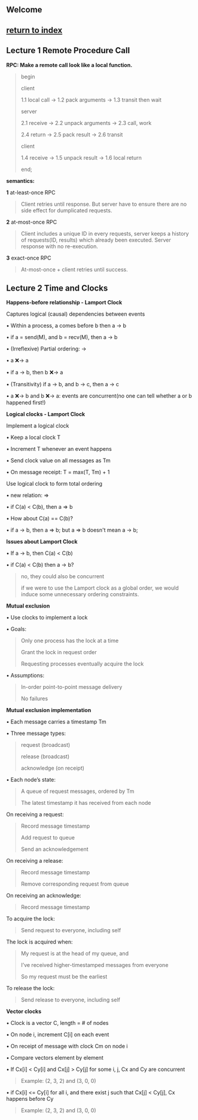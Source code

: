 ## Welcome

## [return to index](./index.html)

## Lecture 1 Remote Procedure Call

**RPC: Make a remote call look like a local function.**

> begin
> 
> client
> 
> 1.1 local call -> 1.2 pack arguments -> 1.3 transit then wait
> 
> server
> 
> 2.1 receive -> 2.2 unpack arguments -> 2.3 call, work
> 
> 2.4 return -> 2.5 pack result -> 2.6 transit
> 
> client
> 
> 1.4 receive -> 1.5 unpack result -> 1.6 local return
> 
> end;

**semantics:** 

**1** at-least-once RPC

> Client retries until response. But server have to ensure there are no side effect for dumplicated requests.

**2** at-most-once RPC

> Client includes a unique ID in every requests, server keeps a history of requests(ID, results) which already been executed. Server response with no re-execution.

**3** exact-once RPC

> At-most-once + client retries until success.

## Lecture 2 Time and Clocks

**Happens-before relationship - Lamport Clock**

Captures logical (causal) dependencies between events

• Within a process, a comes before b then a → b

• if a = send(M), and b = recv(M), then a → b

• (Irreflexive) Partial ordering: →

• a ❌→ a

• if a → b, then b ❌→ a

• (Transitivity) if a → b, and b → c, then a → c

• a ❌→ b and b ❌→ a: events are concurrent(no one can tell whether a or b happened first!)

**Logical clocks - Lamport Clock**

Implement a logical clock

• Keep a local clock T

• Increment T whenever an event happens

• Send clock value on all messages as Tm

• On message receipt: T = max(T, Tm) + 1


Use logical clock to form total ordering

• new relation: =>

• if C(a) < C(b), then a => b

• How about C(a) == C(b)?

• if a -> b, then a => b; but a => b doesn't mean a -> b;

**Issues about Lamport Clock**

• If a → b, then C(a) < C(b)

• if C(a) < C(b) then a → b?
> no, they could also be concurrent
> 
> if we were to use the Lamport clock as a global order, we would induce some unnecessary ordering constraints.

**Mutual exclusion**

• Use clocks to implement a lock

• Goals:
> Only one process has the lock at a time
> 
> Grant the lock in request order
> 
> Requesting processes eventually acquire the lock

• Assumptions:
> In-order point-to-point message delivery
> 
> No failures

**Mutual exclusion implementation**

• Each message carries a timestamp Tm

• Three message types:
> request (broadcast)
> 
> release (broadcast)
> 
> acknowledge (on receipt)

• Each node’s state:
> A queue of request messages, ordered by Tm
> 
> The latest timestamp it has received from each node

On receiving a request:
> Record message timestamp
> 
> Add request to queue
> 
> Send an acknowledgement

On receiving a release:
> Record message timestamp
> 
> Remove corresponding request from queue

On receiving an acknowledge:
> Record message timestamp

To acquire the lock:
> Send request to everyone, including self

The lock is acquired when:
> My request is at the head of my queue, and
> 
> I’ve received higher-timestamped messages from everyone
> 
> So my request must be the earliest

To release the lock:
> Send release to everyone, including self

**Vector clocks**

• Clock is a vector C, length = # of nodes

• On node i, increment C[i] on each event

• On receipt of message with clock Cm on node i

• Compare vectors element by element

• If Cx[i] < Cy[i] and Cx[j] > Cy[j] for some i, j, Cx and Cy are concurrent
> Example: (2, 3, 2) and (3, 0, 0)

• if Cx[i] <= Cy[i] for all i, and there exist j such that Cx[j] < Cy[j], Cx happens before Cy
> Example: (2, 3, 2) and (3, 0, 0)
